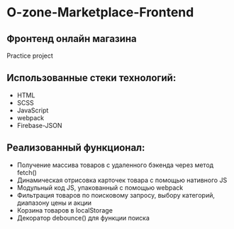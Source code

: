 # O-zone-Marketplace-Frontend
## Фронтенд онлайн магазина
Practice project

## Использованные стеки технологий:

- HTML
- SCSS
- JavaScript
- webpack
- Firebase-JSON

## Реализованный функционал:

- Получение массива товаров с удаленного бэкенда через метод fetch()
- Динамическая отрисовка карточек товара с помощью нативного JS
- Модульный код JS, упакованный с помощью webpack
- Фильтрация товаров по поисковому запросу, выбору категорий, диапазону цены и акции
- Корзина товаров в localStorage
- Декоратор debounce() для функции поиска

